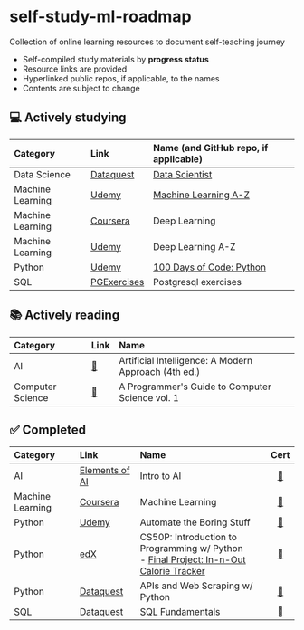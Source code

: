 # self-study-ml-roadmap
Collection of online learning resources to document self-teaching journey

- Self-compiled study materials by **progress status**
- Resource links are provided
- Hyperlinked public repos, if applicable, to the names
- Contents are subject to change

## ️💻 **Actively studying**

| Category | Link | Name (and GitHub repo, if applicable) | 
| :-- | :-- | :-- | 
| Data Science | [Dataquest](https://www.dataquest.io/path/data-scientist/) | [Data Scientist](https://github.com/marilynyi/dataquest-data-scientist) |
| Machine Learning | [Udemy](https://www.udemy.com/course/machinelearning/) | [Machine Learning A-Z](https://github.com/marilynyi/machine-learning-a-z) |
| Machine Learning | [Coursera](https://www.coursera.org/specializations/deep-learning#courses) | Deep Learning |
| Machine Learning | [Udemy](https://www.udemy.com/course/deeplearning/) | Deep Learning A-Z
| Python | [Udemy](https://www.udemy.com/course/100-days-of-code/) | [100 Days of Code: Python](https://github.com/marilynyi/100-days-of-code-python) |
| SQL | [PGExercises](https://pgexercises.com/) | Postgresql exercises |

## ️📚 **Actively reading**
| Category | Link | Name | 
| :-- | :-- | :-- | 
| AI | [📖](https://www.amazon.com/Artificial-Intelligence-A-Modern-Approach/dp/0134610997) | Artificial Intelligence: A Modern Approach (4th ed.) | 
| Computer Science | [📖](https://www.amazon.com/Programmers-Guide-Computer-Science-self-taught/dp/195120400X) | A Programmer's Guide to Computer Science vol. 1 |

## ✅ **Completed**
| Category | Link | Name | Cert |
| :-- | :-- | :-- | :--: |
| AI | [Elements of AI](https://www.elementsofai.com/) | Intro to AI | [🔖](https://github.com/marilynyi/self-study-ml-progress/blob/main/certificates/elements-of-ai--intro-to-ai.png)
| Machine Learning | [Coursera](https://www.coursera.org/specializations/machine-learning-introduction#courses) | Machine Learning | [🔖](https://github.com/marilynyi/self-study-ml-progress/blob/main/certificates/machine-learning-coursera.pdf)
| Python | [Udemy](https://www.udemy.com/course/automate/) | Automate the Boring Stuff | [🔖](https://github.com/marilynyi/self-study-ML-curriculum/blob/main/certificates/automate-the-boring-stuff-with-python.jpg)
| Python | [edX](https://cs50.harvard.edu/python/2022/) | CS50P: Introduction to Programming w/ Python <br> - [Final Project: In-n-Out Calorie Tracker](https://github.com/marilynyi/in-n-out-calorie-tracker) | [🔖](https://github.com/marilynyi/self-study-ML-curriculum/blob/main/certificates/CS50P.png)
| Python | [Dataquest](https://www.dataquest.io/path/apis-and-web-scraping-with-python-skill-path/) | APIs and Web Scraping w/ Python | [🔖](https://github.com/marilynyi/self-study-ML-curriculum/blob/main/certificates/dataquest-apis-and-web-scraping-with-python.pdf) |
| SQL | [Dataquest](https://www.dataquest.io/path/sql-skills) | [SQL Fundamentals](https://github.com/marilynyi/dataquest-sql-fundamentals) | [🔖](https://github.com/marilynyi/self-study-ml-progress/blob/main/certificates/dataquest-sql-fundamentals.pdf) |





